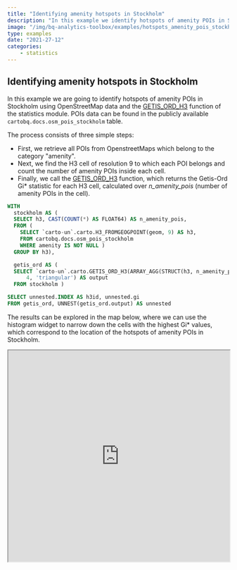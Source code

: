 ```yaml
---
title: "Identifying amenity hotspots in Stockholm"
description: "In this example we identify hotspots of amenity POIs in Stockholm using OpenStreetMap data and the GETIS_ORD_H3 function of the statistics module. "
image: "/img/bq-analytics-toolbox/examples/hotspots_amenity_pois_stockholm.png"
type: examples
date: "2021-27-12"
categories:
    - statistics
---
```


## Identifying amenity hotspots in Stockholm

In this example we are going to identify hotspots of amenity POIs in Stockholm using OpenStreetMap data and the [GETIS_ORD_H3](../../sql-reference/statistics/#getis_ord_h3) function of the statistics module. POIs data can be found in the publicly available `cartobq.docs.osm_pois_stockholm` table.

The process consists of three simple steps:
* First, we retrieve all POIs from OpenstreetMaps which belong to the category "amenity".
* Next, we find the H3 cell of resolution 9 to which each POI belongs and count the number of amenity POIs inside each cell. 
* Finally, we call the [GETIS_ORD_H3](../../sql-reference/statistics/#getis_ord_h3) function, which returns the Getis-Ord Gi* statistic for each H3 cell, calculated over <i style="font-style:italic">n_amenity_pois</i> (number of amenity POIs in the cell).


```sql
WITH
  stockholm AS (
  SELECT h3, CAST(COUNT(*) AS FLOAT64) AS n_amenity_pois,
  FROM (
    SELECT `carto-un`.carto.H3_FROMGEOGPOINT(geom, 9) AS h3,
    FROM cartobq.docs.osm_pois_stockholm
    WHERE amenity IS NOT NULL )
  GROUP BY h3),

  getis_ord AS (
  SELECT `carto-un`.carto.GETIS_ORD_H3(ARRAY_AGG(STRUCT(h3, n_amenity_pois)),
      4, 'triangular') AS output
  FROM stockholm )

SELECT unnested.INDEX AS h3id, unnested.gi
FROM getis_ord, UNNEST(getis_ord.output) AS unnested
```

The results can be explored in the map below, where we can use the histogram widget to narrow down the cells with the highest Gi* values, which correspond to the location of the hotspots of amenity POIs in Stockholm.

<iframe height=480px width=100% style='margin-bottom:20px' src="https://gcp-us-east1.app.carto.com/map/e3702384-809c-4d0d-847c-af71c8b4a30a" title="Identifying amenity hotspots in Stockholm"></iframe>

